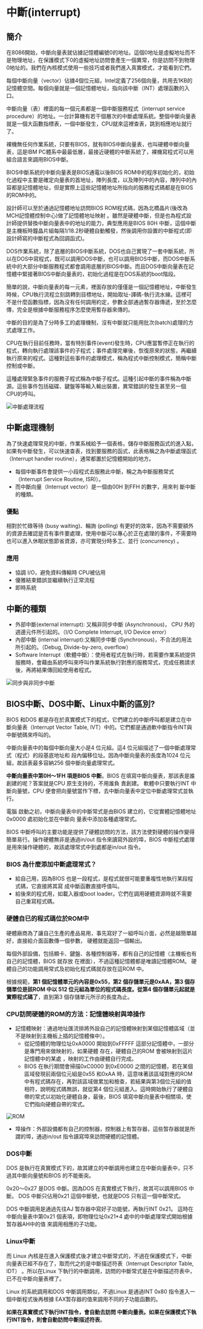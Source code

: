 # 中斷(interrupt)

## 簡介

在8086開始，中斷向量表就佔據記憶體編號0的地址。這個0地址是虛擬地址而不是物理地址，在保護模式下0的虛擬地址訪問會產生一個異常，你是訪問不到物理0地址的。我們在內核模式使用一些技巧或者我們進入真實模式，才能看到它們。

每個中斷向量（vector）佔據4個位元組，Intel定義了256個向量，共用去1KB的記憶體空間。每個向量就是一個記憶體地址，指向該中斷（INT）處理函數的入口。

中斷向量（表）裡面的每一個元素都是一個中斷服務程式（interrupt service procedure）的地址。一台計算機有若干個層次的中斷處理系統。整個中斷向量表就是一個大函數指標表，一個中斷發生，CPU就來這裡查表，跳到相應地址就行了。

裸機無任何作業系統，只要有BIOS，就有BIOS中斷向量表，也叫硬體中斷向量表，這是IBM PC體系中最最低層，最接近硬體的中斷系統了，裸機寫程式可以用組合語言來調用BIOS中斷。

BIOS中斷系統的中斷向量表是BIOS通電以後BIOS ROM中的程序初始化的，初始化過程中主要是確定向量表的首地址，陣列長度，以及陣列中的內容，陣列中的內容都是記憶體地址，但是實際上這些記憶體地址所指向的服務程式碼都是在BIOS的ROM中的。

設計師可以至於通過記憶體地址訪問BIOS ROM程式碼，因為北橋晶片(後改為MCH記憶體控制中心)做了記憶體地址映射 。雖然是硬體中斷，但是也為程式設計師提供替換中斷向量表中的地址的能力，典型應用是BIOS 80H 中斷，這個中斷是主機板時鐘晶片組每隔1/18.2秒硬體自動觸發，然後調用你設置的中斷程式(即設計師寫的中斷程式為回調函式)。

DOS作業系統，除了底層的BIOS中斷系統，DOS也自己實現了一套中斷系統，所以在DOS中寫程式，既可以調用DOS中斷，也可以調用BIOS中斷，而DOS中斷系統中的大部分中斷服務程式都會調用底層的BIOS中斷。而且DOS中斷向量表在記憶體中緊接著BIOS中斷向量表的，初始化過程是在DOS系統的boot階段。

簡單的說，中斷向量表的每一元素，裡面存放的僅僅是一個記憶體地址，中斷發生時候，CPU執行流程立刻跳轉到目標地址，開始取址-譯碼-執行流水線。這裡可不是什麼函數指標，因為沒有任何調用約定，參數全部通過暫存器傳遞，至於怎麼傳，完全是根據中斷服務程序怎麼使用暫存器來傳的。

中斷的目的是為了分時多工的處理機制，沒有中斷就只能用批次(batch)處理的方式處理工作。

CPU在執行目前任務時，當有特別事件(event)發生時，CPU應當暫停正在執行的程式，轉向執行處理該事件的子程式；事件處理完畢後，恢復原來的狀態，再繼續執行原來的程式。這種對這些事件的處理模式，稱為程式中斷控制模式，簡稱中斷控制或中斷。

這種處理緊急事件的服務子程式稱為中斷子程式。這種引起中斷的事件稱為中斷源。這些事件包括磁碟、鍵盤等等輸入輸出裝置，異常錯誤的發生甚至另一個CPU的呼叫。

![中斷處理流程](<../.gitbook/assets/interrput (1).png>)

## 中斷處理機制

為了快速處理常見的中斷，作業系械給予一個表格，儲存中斷服務函式的進入點，如果有中斷發生，可以快速查表，找到要服務的函式，此表格稱之為中斷處理函式（Interrupt handler routine），通常都置於記憶體開始的地方。

* 每個中斷事件會提供一小段程式去服務此中斷，稱之為中斷服務常式（Interrupt Service Routine, ISR)）。
* 而中斷向量（Interrupt vector）是一個由00H 到FFH 的數字，用來判 斷中斷的種類。

### 優點&#xD;

相對於忙碌等待 (busy waiting)、輪詢 (polling) 有更好的效率，因為不需要額外的資源去確認是否有事件要處理，使用中斷可以專心於正在處理的事件，不需要時也可以進入休眠狀態節省資源，亦可實現分時多工、並行 (concurrency)。

### &#xD;應用

* 協調 I/O，避免資料傳輸時 CPU被佔用
* 優雅結束錯誤並繼續執行正常流程
* 即時系統

## 中斷的種類

* 外部中斷(external interrupt): 又稱非同步中斷 (Asynchronous)， CPU 外的週邊元件所引起的。（I/O Complete Interrupt, I/O Device error）
* 內部中斷 (internal interrupt):又稱同步中斷 (Synchronous)，不合法的用法所引起的。（Debug, Divide-by-zero, overflow）
* Software Interrupt（軟體中斷）：使用者程式在執行時，若需要作業系統提供服務時，會藉由系統呼叫來呼叫作業系統執行對應的服務常式，完成任務請求後，再將結果傳回給使用者程式。

![同步與非同步中斷](../.gitbook/assets/sync\_async\_interrupt.png)

## BIOS中斷、DOS中斷、Linux中斷的區別?

BIOS 和DOS 都是存在於真實模式下的程式，它們建立的中斷呼叫都是建立在中斷向量表（Interrupt&#x20;Vector Table, IVT）中的。它們都是通過軟中斷指令INT與中斷號碼來呼叫的。

中斷向量表中的每個中斷向量大小是4 位元組。這4 位元組描述了一個中斷處理常式（程式）的段基底地址和段內偏移位址。因為中斷向量表的長度為1024 位元組，故該表最多容納256 個中斷向量處理常式。

**中斷向量表中第0H～1FH 項是BIOS 中斷**。BIOS 在填寫中斷向量表，那該表是誰創建的呢？答案就是CPU 原生支持的，不用誰負責創建。軟體中只要執行INT 中斷向量號，CPU 便會把向量號當作下標，去中斷向量表中定位中斷處理常式並執行。

電腦啟動之初，中斷向量表中的中斷常式是由BIOS 建立的，它從實體記憶體地址0x0000 處初始化並在中斷向量表中添加各種處理常式。

BIOS 中斷呼叫的主要功能是提供了硬體訪問的方法，該方法使對硬體的操作變得簡單易行。操作硬體無非是通過in/out 指令來讀寫外設的埠，BIOS 中斷程式處理是用來操作硬體的，故該處理常式中到處都是in/out 指令。

### BIOS 為什麼添加中斷處理常式？&#xD;

* 給自己用，因為BIOS 也是一段程式，是程式就很可能要重複性地執行某段程式碼，它直接將其寫  成中斷函數直接呼值叫。
* 給後來的程式用，如載入器或boot loader。它們在調用硬體資源時就不需要自己重寫程式碼。

### 硬體自已的程式碼位於ROM中

硬體廠商為了讓自己生產的產品易用，事先寫好了一組呼叫介面，必然是越簡單越好，直接給介面函數傳一個參數，硬體就能返回一個輸出。

每個外部設備，包括顯卡、鍵盤、各種控制器等，都有自己的記憶體（主機板也有自己的記憶體，BIOS 就存放在裡面），不過這種記憶體都是唯讀記憶體ROM。硬體自己的功能調用常式及初始化程式碼就存放在這ROM中。

根據規範，**第1 個記憶體單元的內容是0x55，第2 個存儲單元是0xAA，第3 個存儲單位是該ROM 中以512 位元組為單位的程式碼長度。從第4 個存儲單元起就是實際程式碼了**，直到第3 個存儲單元所示的長度為止。

### CPU訪問硬體的ROM的方法：記憶體映射與埠操作

* 記憶體映射：通過地址匯流排將外設自己的記憶體映射到某個記憶體區域（並不是映射到主機板上插的記憶體條中）。
  * 從記憶體的物理位址0xA0000 開始到0xFFFFF 這部分記憶體中，一部分是專門用來做映射的，如果硬體    存在，硬體自己的ROM 會被映射到這片記憶體中的某處    ，映射的工作由硬體自行完成。
  * BIOS 在執行期間會掃描0xC0000 到0xE0000 之間的記憶體，若在某個區域發現前兩個位元組是0x55 和0xAA 時，這意味著該區域對應的ROM中有程式碼存在，再對該區域做累加和檢查，若結果與第3個位元組的值相符，說明程式碼無誤，就從第4 個位元組進入。這時開始執行了硬體自帶的常式以初始化硬體自身，最後，BIOS 填寫中斷向量表中相關項，使它們指向硬體自帶的常式。

![ROM](../.gitbook/assets/ROM-min.png)

* 埠操作：外部設備都有自己的控制器，控制器上有暂存器，這些暂存器就是所謂的埠，通過in/out  指令讀寫埠來訪問硬體的記憶體。

### DOS中斷

DOS 是執行在真實模式下的，故其建立的中斷調用也建立在中斷向量表中，只不過其中斷向量號和BIOS的不能衝突。

0x20～0x27 是DOS 中斷。因為DOS 在真實模式下執行，故其可以調用BIOS 中斷。DOS 中斷只佔用0x21 這個中斷號，也就是DOS 只有這一個中斷常式。

DOS 中斷調用是通過先往AJ 暂存器中寫好子功能號，再執行INT 0x21。這時在中斷向量表中第0x21 個表項，即物理位址0x21\*4 處中的中斷處理常式開始根據暂存器AH中的值來調用相應的子功能。

### Linux中斷

而 Linux 內核是在進入保護模式後才建立中斷常式的，不過在保護模式下，中斷向量表已經不存在了，取而代之的是中斷描述符表（Interrupt Descriptor Table, IDT）。所以在Linux 下執行的中斷調用，訪問的中斷常式是在中斷描述符表中，已不在中斷向量表裡了。

Linux 的系統調用和DOS 中斷調用類似，不過Linux 是通過INT 0x80 指令進入一個中斷程式後再根據EAX暂存器的值來調用不同的子功能函數的。

**如果在真實模式下執行INT指令，會自動去訪問中斷向量表。如果在保護模式下執行INT指令，則會自動訪問中斷描述符表**。